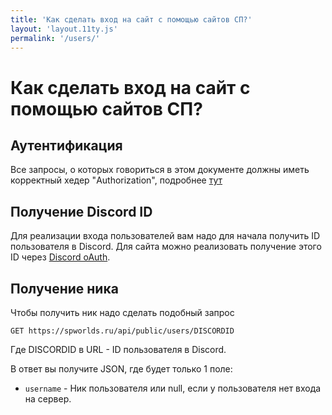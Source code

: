 ```yaml
---
title: 'Как сделать вход на сайт с помощью сайтов СП?'
layout: 'layout.11ty.js'
permalink: '/users/'
---
```


# Как сделать вход на сайт с помощью сайтов СП?

## Аутентификация

Все запросы, о которых говориться в этом документе должны иметь корректный хедер "Authorization", подробнее [тут](./AUTHORIZATION.md)

## Получение Discord ID

Для реализации входа пользователей вам надо для начала получить ID пользователя в Discord. Для сайта можно реализовать получение этого ID через [Discord oAuth](https://discord.com/developers/docs/topics/oauth2#oauth2).

## Получение ника

Чтобы получить ник надо сделать подобный запрос

```
GET https://spworlds.ru/api/public/users/DISCORDID
```

Где DISCORDID в URL - ID пользователя в Discord.

В ответ вы получите JSON, где будет только 1 поле:

- `username` - Ник пользователя или null, если у пользователя нет входа на сервер.
